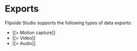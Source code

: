 # Exports

Flipside Studio supports the following types of data exports:

* [[> Motion capture]]
* [[> Video]]
* [[> Audio]]
